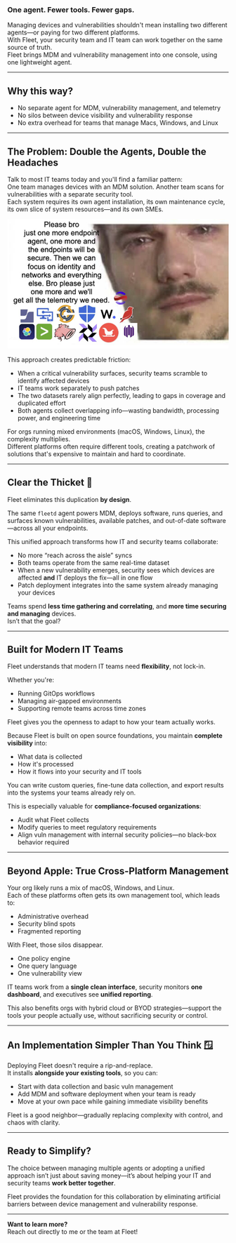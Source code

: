 ### One agent. Fewer tools. Fewer gaps.

Managing devices and vulnerabilities shouldn't mean installing two different agents—or paying for two different platforms.  
With Fleet, your security team and IT team can work together on the same source of truth.  
Fleet brings MDM and vulnerability management into one console, using one lightweight agent.

---

## Why this way?

- No separate agent for MDM, vulnerability management, and telemetry  
- No silos between device visibility and vulnerability response  
- No extra overhead for teams that manage Macs, Windows, and Linux  

---

## The Problem: Double the Agents, Double the Headaches

Talk to most IT teams today and you'll find a familiar pattern:  
One team manages devices with an MDM solution. Another team scans for vulnerabilities with a separate security tool.  
Each system requires its own agent installation, its own maintenance cycle, its own slice of system resources—and its own SMEs.

![Please Bro, One More Agent](../website/assets/images/articles/one-more-endpoint.png)

This approach creates predictable friction:

- When a critical vulnerability surfaces, security teams scramble to identify affected devices  
- IT teams work separately to push patches  
- The two datasets rarely align perfectly, leading to gaps in coverage and duplicated effort  
- Both agents collect overlapping info—wasting bandwidth, processing power, and engineering time  

For orgs running mixed environments (macOS, Windows, Linux), the complexity multiplies.  
Different platforms often require different tools, creating a patchwork of solutions that's expensive to maintain and hard to coordinate.

---

## Clear the Thicket 🌾

Fleet eliminates this duplication **by design**.

The same `fleetd` agent powers MDM, deploys software, runs queries, and surfaces known vulnerabilities, available patches, and out-of-date software—across all your endpoints.

<!-- Consider reworking the above paragraph, as noted. Here's a lighter option:
The `fleetd` agent isn't just for one job. It’s your device manager, vulnerability scanner, software deployer, and inventory system—all in one. -->

This unified approach transforms how IT and security teams collaborate:

- No more “reach across the aisle” syncs
- Both teams operate from the same real-time dataset
- When a new vulnerability emerges, security sees which devices are affected **and** IT deploys the fix—all in one flow
- Patch deployment integrates into the same system already managing your devices  

Teams spend **less time gathering and correlating**, and **more time securing and managing** devices.  
Isn’t that the goal?

---

## Built for Modern IT Teams

Fleet understands that modern IT teams need **flexibility**, not lock-in.

Whether you're:

- Running GitOps workflows  
- Managing air-gapped environments  
- Supporting remote teams across time zones  

Fleet gives you the openness to adapt to how your team actually works.

Because Fleet is built on open source foundations, you maintain **complete visibility** into:

- What data is collected  
- How it's processed  
- How it flows into your security and IT tools  

You can write custom queries, fine-tune data collection, and export results into the systems your teams already rely on.

<!-- Keep this? If your audience is compliance/security folks, it's relevant. Otherwise, could cut or condense. -->

This is especially valuable for **compliance-focused organizations**:

- Audit what Fleet collects  
- Modify queries to meet regulatory requirements  
- Align vuln management with internal security policies—no black-box behavior required  

---

## Beyond Apple: True Cross-Platform Management

Your org likely runs a mix of macOS, Windows, and Linux.  
Each of these platforms often gets its own management tool, which leads to:

- Administrative overhead  
- Security blind spots  
- Fragmented reporting  

With Fleet, those silos disappear.

- One policy engine  
- One query language  
- One vulnerability view  

IT teams work from a **single clean interface**, security monitors **one dashboard**, and executives see **unified reporting**.

<!-- Reworked from the original suggestion you didn’t like. Let me know if you want a more informal tone. -->

This also benefits orgs with hybrid cloud or BYOD strategies—support the tools your people actually use, without sacrificing security or control.

---

## An Implementation Simpler Than You Think 🪟

Deploying Fleet doesn't require a rip-and-replace.  
It installs **alongside your existing tools**, so you can:

- Start with data collection and basic vuln management  
- Add MDM and software deployment when your team is ready  
- Move at your own pace while gaining immediate visibility benefits  

Fleet is a good neighbor—gradually replacing complexity with control, and chaos with clarity.

---

## Ready to Simplify?

The choice between managing multiple agents or adopting a unified approach isn’t just about saving money—it’s about helping your IT and security teams **work better together**.

Fleet provides the foundation for this collaboration by eliminating artificial barriers between device management and vulnerability response.

---

**Want to learn more?**  
Reach out directly to me or the team at Fleet!

<!-- Calendly link could work, especially if you're posting this on a blog or campaign page. Consider framing it like:
[Book a quick intro call](https://calendly.com/your-link) — we’ll show you how Fleet can work for your team. -->

<meta name="articleTitle" value="One agent. Fewer tools. Fewer gaps.">
<meta name="authorFullName" value="Harrison Ravazzolo">
<meta name="authorGitHubUsername" value="harrisonravazzolo">
<meta name="category" value="announcements">
<meta name="publishedOn" value="2025-06-23">
<meta name="description" value="Managing devices and vulnerabilities shouldn't mean installing two different agents—or paying for two different platforms.">
